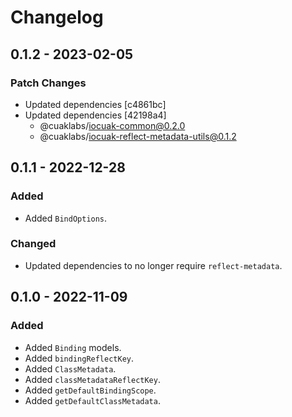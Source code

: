 # Changelog

## 0.1.2 - 2023-02-05

### Patch Changes

- Updated dependencies [c4861bc]
- Updated dependencies [42198a4]
  - @cuaklabs/iocuak-common@0.2.0
  - @cuaklabs/iocuak-reflect-metadata-utils@0.1.2

## 0.1.1 - 2022-12-28

### Added

- Added `BindOptions`.

### Changed

- Updated dependencies to no longer require `reflect-metadata`.

## 0.1.0 - 2022-11-09

### Added

- Added `Binding` models.
- Added `bindingReflectKey`.
- Added `ClassMetadata`.
- Added `classMetadataReflectKey`.
- Added `getDefaultBindingScope`.
- Added `getDefaultClassMetadata`.
